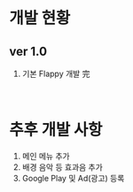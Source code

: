 # 개발 현황

## ver 1.0

1. 기본 Flappy 개발 完

<br>

# 추후 개발 사항

1. 메인 메뉴 추가
2. 배경 음악 등 효과음 추가
3. Google Play 및 Ad(광고) 등록